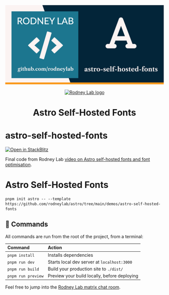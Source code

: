 <img src="../../images/rodneylab-github-astro-self-hosted-fonts.png" alt="Rodney Lab astro-self-hosted-fonts Github banner">

<p align="center">
  <a aria-label="Open Rodney Lab site" href="https://rodneylab.com" rel="nofollow noopener noreferrer">
    <img alt="Rodney Lab logo" src="https://rodneylab.com/assets/icon.png" width="60" />
  </a>
</p>
<h1 align="center">
  Astro Self-Hosted Fonts
</h1>

# astro-self-hosted-fonts

[![Open in StackBlitz](https://developer.stackblitz.com/img/open_in_stackblitz.svg)](https://stackblitz.com/github/rodneylab/astro/tree/main/demos/astro-self-hosted-fonts)

Final code from Rodney Lab <a aria-label="Open Rodney Lab blog post on Astro Self-Hosted Fonts" href="https://rodneylab.com/astro-self-hosted-fonts/">video on Astro self-hosted fonts and font optimisation</a>.

# Astro Self-Hosted Fonts

```
pnpm init astro -- --template https://github.com/rodneylab/astro/tree/main/demos/astro-self-hosted-fonts
```

## 🧞 Commands

All commands are run from the root of the project, from a terminal:

| Command            | Action                                       |
| :----------------- | :------------------------------------------- |
| `pnpm install`     | Installs dependencies                        |
| `pnpm run dev`     | Starts local dev server at `localhost:3000`  |
| `pnpm run build`   | Build your production site to `./dist/`      |
| `pnpm run preview` | Preview your build locally, before deploying |

Feel free to jump into the [Rodney Lab matrix chat room](https://matrix.to/#/%23rodney:matrix.org).
